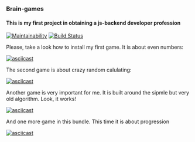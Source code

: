 ### Brain-games

#### This is my first project in obtaining a js-backend developer profession

[![Maintainability](https://api.codeclimate.com/v1/badges/895e61d65229bd719d8d/maintainability)](https://codeclimate.com/github/nedareka/backend-project-lvl1/maintainability)
[![Build Status](https://travis-ci.org/nedareka/backend-project-lvl1.svg?branch=master)](https://travis-ci.org/nedareka/backend-project-lvl1)

Please, take a look how to install my first game. It is about even numbers:

[![asciicast](https://asciinema.org/a/tmEWSexT09rkQBVgCc8BSWE5h.svg)](https://asciinema.org/a/tmEWSexT09rkQBVgCc8BSWE5h)

The second game is about crazy random calulating:

[![asciicast](https://asciinema.org/a/Ggkq7O4lk1HorEFz0w8DtYQQg.svg)](https://asciinema.org/a/Ggkq7O4lk1HorEFz0w8DtYQQg)

Another game is very important for me. It is built around the sipmle but very old algorithm. Look, it works!

[![asciicast](https://asciinema.org/a/eBJA5INTFTKXEezkT2wR61YPt.svg)](https://asciinema.org/a/eBJA5INTFTKXEezkT2wR61YPt)

And one more game in this bundle. This time it is about progression

[![asciicast](https://asciinema.org/a/JuIPLx3oaYj2LvWHnb8GbUX5W.svg)](https://asciinema.org/a/JuIPLx3oaYj2LvWHnb8GbUX5W)

